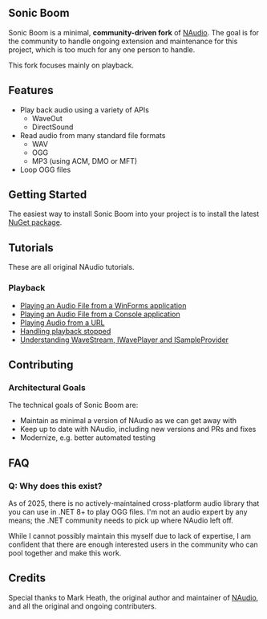 ## Sonic Boom

Sonic Boom is a minimal, **community-driven fork** of [NAudio](https://github.com/naudio/NAudio). The goal is for the community to handle ongoing extension and maintenance for this project, which is too much for any one person to handle.

This fork focuses mainly on playback.

## Features

* Play back audio using a variety of APIs
  * WaveOut
  * DirectSound
* Read audio from many standard file formats 
  * WAV
  * OGG
  * MP3 (using ACM, DMO or MFT)
* Loop OGG files

## Getting Started

The easiest way to install Sonic Boom into your project is to install the latest [NuGet package](https://www.nuget.org/packages/SonicBoom/). 

## Tutorials

These are all original NAudio tutorials.

### Playback

* [Playing an Audio File from a WinForms application](Docs/PlayAudioFileWinForms.md)
* [Playing an Audio File from a Console application](Docs/PlayAudioFileConsoleApp.md)
* [Playing Audio from a URL](Docs/PlayAudioFromUrl.md)
* [Handling playback stopped](Docs/PlaybackStopped.md)
* [Understanding WaveStream, IWavePlayer and ISampleProvider](Docs/WaveProviders.md)

## Contributing

### Architectural Goals

The technical goals of Sonic Boom are:

- Maintain as minimal a version of NAudio as we can get away with
- Keep up to date with NAudio, including new versions and PRs and fixes
- Modernize, e.g. better automated testing

## FAQ

### Q: Why does this exist?
As of 2025, there is no actively-maintained cross-platform audio library that you can use in .NET 8+ to play OGG files. I'm not an audio expert by any means; the .NET community needs to pick up where NAudio left off.

While I cannot possibly maintain this myself due to lack of expertise, I am confident that there are enough interested users in the community who can pool together and make this work.

## Credits

Special thanks to Mark Heath, the original author and maintainer of [NAudio](https://github.com/naudio/NAudio), and all the original and ongoing contributers.
